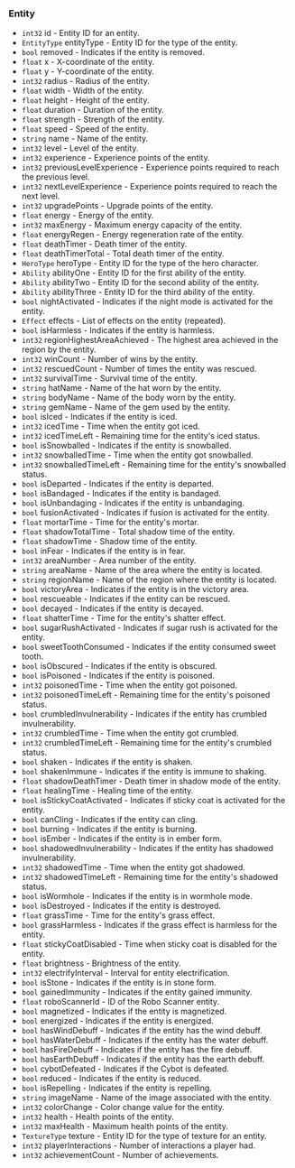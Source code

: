 ### Entity

- `int32` id - Entity ID for an entity.
- `EntityType` entityType - Entity ID for the type of the entity.
- `bool` removed - Indicates if the entity is removed.
- `float` x - X-coordinate of the entity.
- `float` y - Y-coordinate of the entity.
- `int32` radius - Radius of the entity.
- `float` width - Width of the entity.
- `float` height - Height of the entity.
- `float` duration - Duration of the entity.
- `float` strength - Strength of the entity.
- `float` speed - Speed of the entity.
- `string` name - Name of the entity.
- `int32` level - Level of the entity.
- `int32` experience - Experience points of the entity.
- `int32` previousLevelExperience - Experience points required to reach the previous level.
- `int32` nextLevelExperience - Experience points required to reach the next level.
- `int32` upgradePoints - Upgrade points of the entity.
- `float` energy - Energy of the entity.
- `int32` maxEnergy - Maximum energy capacity of the entity.
- `float` energyRegen - Energy regeneration rate of the entity.
- `float` deathTimer - Death timer of the entity.
- `float` deathTimerTotal - Total death timer of the entity.
- `HeroType` heroType - Entity ID for the type of the hero character.
- `Ability` abilityOne - Entity ID for the first ability of the entity.
- `Ability` abilityTwo - Entity ID for the second ability of the entity.
- `Ability` abilityThree - Entity ID for the third ability of the entity.
- `bool` nightActivated - Indicates if the night mode is activated for the entity.
- `Effect` effects - List of effects on the entity (repeated).
- `bool` isHarmless - Indicates if the entity is harmless.
- `int32` regionHighestAreaAchieved - The highest area achieved in the region by the entity.
- `int32` winCount - Number of wins by the entity.
- `int32` rescuedCount - Number of times the entity was rescued.
- `int32` survivalTime - Survival time of the entity.
- `string` hatName - Name of the hat worn by the entity.
- `string` bodyName - Name of the body worn by the entity.
- `string` gemName - Name of the gem used by the entity.
- `bool` isIced - Indicates if the entity is iced.
- `int32` icedTime - Time when the entity got iced.
- `int32` icedTimeLeft - Remaining time for the entity's iced status.
- `bool` isSnowballed - Indicates if the entity is snowballed.
- `int32` snowballedTime - Time when the entity got snowballed.
- `int32` snowballedTimeLeft - Remaining time for the entity's snowballed status.
- `bool` isDeparted - Indicates if the entity is departed.
- `bool` isBandaged - Indicates if the entity is bandaged.
- `bool` isUnbandaging - Indicates if the entity is unbandaging.
- `bool` fusionActivated - Indicates if fusion is activated for the entity.
- `float` mortarTime - Time for the entity's mortar.
- `float` shadowTotalTime - Total shadow time of the entity.
- `float` shadowTime - Shadow time of the entity.
- `bool` inFear - Indicates if the entity is in fear.
- `int32` areaNumber - Area number of the entity.
- `string` areaName - Name of the area where the entity is located.
- `string` regionName - Name of the region where the entity is located.
- `bool` victoryArea - Indicates if the entity is in the victory area.
- `bool` rescueable - Indicates if the entity can be rescued.
- `bool` decayed - Indicates if the entity is decayed.
- `float` shatterTime - Time for the entity's shatter effect.
- `bool` sugarRushActivated - Indicates if sugar rush is activated for the entity.
- `bool` sweetToothConsumed - Indicates if the entity consumed sweet tooth.
- `bool` isObscured - Indicates if the entity is obscured.
- `bool` isPoisoned - Indicates if the entity is poisoned.
- `int32` poisonedTime - Time when the entity got poisoned.
- `int32` poisonedTimeLeft - Remaining time for the entity's poisoned status.
- `bool` crumbledInvulnerability - Indicates if the entity has crumbled invulnerability.
- `int32` crumbledTime - Time when the entity got crumbled.
- `int32` crumbledTimeLeft - Remaining time for the entity's crumbled status.
- `bool` shaken - Indicates if the entity is shaken.
- `bool` shakenImmune - Indicates if the entity is immune to shaking.
- `float` shadowDeathTimer - Death timer in shadow mode of the entity.
- `float` healingTime - Healing time of the entity.
- `bool` isStickyCoatActivated - Indicates if sticky coat is activated for the entity.
- `bool` canCling - Indicates if the entity can cling.
- `bool` burning - Indicates if the entity is burning.
- `bool` isEmber - Indicates if the entity is in ember form.
- `bool` shadowedInvulnerability - Indicates if the entity has shadowed invulnerability.
- `int32` shadowedTime - Time when the entity got shadowed.
- `int32` shadowedTimeLeft - Remaining time for the entity's shadowed status.
- `bool` isWormhole - Indicates if the entity is in wormhole mode.
- `bool` isDestroyed - Indicates if the entity is destroyed.
- `float` grassTime - Time for the entity's grass effect.
- `bool` grassHarmless - Indicates if the grass effect is harmless for the entity.
- `float` stickyCoatDisabled - Time when sticky coat is disabled for the entity.
- `float` brightness - Brightness of the entity.
- `int32` electrifyInterval - Interval for entity electrification.
- `bool` isStone - Indicates if the entity is in stone form.
- `bool` gainedImmunity - Indicates if the entity gained immunity.
- `float` roboScannerId - ID of the Robo Scanner entity.
- `bool` magnetized - Indicates if the entity is magnetized.
- `bool` energized - Indicates if the entity is energized.
- `bool` hasWindDebuff - Indicates if the entity has the wind debuff.
- `bool` hasWaterDebuff - Indicates if the entity has the water debuff.
- `bool` hasFireDebuff - Indicates if the entity has the fire debuff.
- `bool` hasEarthDebuff - Indicates if the entity has the earth debuff.
- `bool` cybotDefeated - Indicates if the Cybot is defeated.
- `bool` reduced - Indicates if the entity is reduced.
- `bool` isRepelling - Indicates if the entity is repelling.
- `string` imageName - Name of the image associated with the entity.
- `int32` colorChange - Color change value for the entity.
- `int32` health - Health points of the entity.
- `int32` maxHealth - Maximum health points of the entity.
- `TextureType` texture - Entity ID for the type of texture for an entity.
- `int32` playerInteractions - Number of interactions a player had.
- `int32` achievementCount - Number of achievements.
